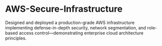 # AWS-Secure-Infrastructure
Designed and deployed a production-grade AWS infrastructure implementing defense-in-depth security, network segmentation, and role-based access control—demonstrating enterprise cloud architecture principles.
